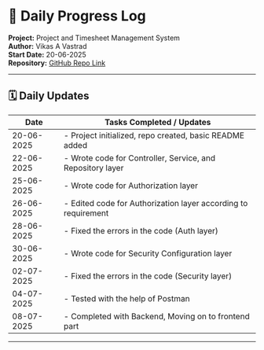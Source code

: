 # 📅 Daily Progress Log

**Project:** Project and Timesheet Management System  
**Author:** Vikas A Vastrad  
**Start Date:** 20-06-2025  
**Repository:** [GitHub Repo Link](https://github.com/Vikas-Vastrad/PTMS)

---

## 🗓️ Daily Updates

| Date       | Tasks Completed / Updates                                |
|------------|----------------------------------------------------------|
| 20-06-2025 | - Project initialized, repo created, basic README added  |
| 22-06-2025 | - Wrote code for Controller, Service, and Repository layer  |
| 25-06-2025 | - Wrote code for Authorization layer  |
| 26-06-2025 | - Edited code for Authorization layer according to requirement |
| 28-06-2025 | - Fixed the errors in the code (Auth layer) |
| 30-06-2025 | - Wrote code for Security Configuration layer |
| 02-07-2025 | - Fixed the errors in the code (Security layer) |
| 04-07-2025 | - Tested with the help of Postman |
| 08-07-2025 | - Completed with Backend, Moving on to frontend part |

---

